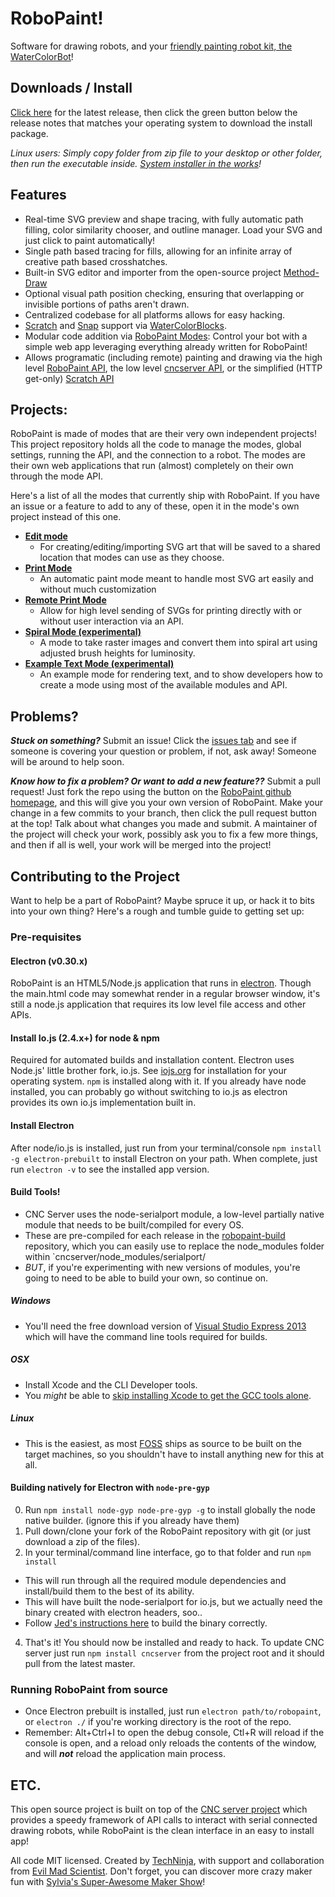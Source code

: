 RoboPaint!
=============

Software for drawing robots, and your
[friendly painting robot kit, the WaterColorBot](http://watercolorbot.com)!

## Downloads / Install
[Click here](https://github.com/evil-mad/robopaint/releases/latest) for the
latest release, then click the green button below the release notes that matches
your operating system to download the install package.

*Linux users: Simply copy folder from zip file to your desktop or other folder,
then run the executable inside.
[System installer in the works](https://github.com/evil-mad/robopaint/issues/73)!*


## Features
 * Real-time SVG preview and shape tracing, with fully automatic path filling,
color similarity chooser, and outline manager. Load your SVG and just click to
paint automatically!
 * Single path based tracing for fills, allowing for an infinite array of
creative path based crosshatches.
 * Built-in SVG editor and importer from the open-source project
[Method-Draw](https://github.com/duopixel/Method-Draw)
 * Optional visual path position checking, ensuring that overlapping or
invisible portions of paths aren't drawn.
 * Centralized codebase for all platforms allows for easy hacking.
 * [Scratch](http://scratch.mit.edu/) and [Snap](http://snap.berkeley.edu)
support via [WaterColorBlocks](https://github.com/evil-mad/WaterColorBlocks).
 * Modular code addition via
[RoboPaint Modes](https://github.com/evil-mad/robopaint/blob/master/resources/modes/README.md):
Control your bot with a simple web app leveraging everything already written for
RoboPaint!
 * Allows programatic (including remote) painting and drawing via the high level [RoboPaint API](https://github.com/evil-mad/robopaint-mode-remote/blob/master/API.md), the low level [cncserver API](https://github.com/techninja/cncserver/blob/master/API.md), or the simplified (HTTP get-only) [Scratch API](https://github.com/techninja/cncserver/blob/master/SCRATCH.API.md)

## Projects:
RoboPaint is made of modes that are their very own independent projects! This
project repository holds all the code to manage the modes, global settings,
running the API, and the connection to a robot. The modes are their own web
applications that run (almost) completely on their own through the mode API.

Here's a list of all the modes that currently ship with RoboPaint. If you have
an issue or a feature to add to any of these, open it in the mode's own project
instead of this one.
* **[Edit mode](https://github.com/evil-mad/robopaint-mode-edit)**
  * For creating/editing/importing SVG art that will be saved to a shared
  location that modes can use as they choose.
* **[Print Mode](https://github.com/evil-mad/robopaint-mode-print)**
  * An automatic paint mode meant to handle most SVG art easily and without much
  customization
* **[Remote Print Mode](https://github.com/evil-mad/robopaint-mode-remote)**
  * Allow for high level sending of SVGs for printing directly with or without
  user interaction via an API.
* **[Spiral Mode (experimental)](https://github.com/techninja/robopaint-mode-spiral)**
  * A mode to take raster images and convert them into spiral art using adjusted
  brush heights for luminosity.
* **[Example Text Mode (experimental)](https://github.com/techninja/robopaint-mode-example)**
  * An example mode for rendering text, and to show developers how to create a
  mode using most of the available modules and API.

## Problems?
***Stuck on something?*** Submit an issue! Click the
[issues tab](https://github.com/evil-mad/robopaint/issues) and see if someone
is covering your question or problem, if not, ask away! Someone will be around
to help soon.

***Know how to fix a problem? Or want to add a new feature??*** Submit a pull
request! Just fork the repo using the button on the
[RoboPaint github homepage](https://github.com/evil-mad/robopaint), and
this will give you your own version of RoboPaint. Make your change in a few
commits to your branch, then click the pull request button at the top! Talk
about what changes you made and submit. A maintainer of the project will check
your work, possibly ask you to fix a few more things, and then if all is well,
your work will be merged into the project!

## Contributing to the Project
Want to help be a part of RoboPaint? Maybe spruce it up, or hack it to bits into
your own thing? Here's a rough and tumble guide to getting set up:

### Pre-requisites
#### Electron (v0.30.x)
RoboPaint is an HTML5/Node.js application that runs in
[electron](https://electron.atom.io/). Though the main.html
code may somewhat render in a regular browser window, it's still a node.js
application that requires its low level file access and other APIs.

#### Install Io.js (2.4.x+) for node & npm
Required for automated builds and installation content. Electron uses Node.js'
little brother fork, io.js. See [iojs.org](http://iojs.org) for installation for
your operating system. `npm` is installed along with it. If you already have
node installed, you can probably go without switching to io.js as electron
provides its own io.js implementation built in.

#### Install Electron
After node/io.js is installed, just run from your terminal/console
`npm install -g electron-prebuilt` to install Electron on your path. When
complete, just run `electron -v` to see the installed app version.

#### Build Tools!
* CNC Server uses the node-serialport module, a low-level partially native
module that needs to be built/compiled for every OS.
* These are pre-compiled for each release in
the [robopaint-build](https://github.com/evil-mad/robopaint-build/) repository,
which you can easily use to replace the node_modules folder within
`cncserver/node_modules/serialport/
* *BUT*, if you're experimenting with new versions of modules, you're going to
need to be able to build your own, so continue on.

##### Windows
* You'll need the free download version of
[Visual Studio Express 2013](http://www.microsoft.com/visualstudio/eng/2013-downloads#d-2013-express)
which will have the command line tools required for builds.

##### OSX
* Install Xcode and the CLI Developer tools.
* You _might_ be able to [skip installing Xcode to get the GCC tools alone](http://osxdaily.com/2012/07/06/install-gcc-without-xcode-in-mac-os-x/).

##### Linux
* This is the easiest, as most [FOSS](http://en.wikipedia.org/wiki/FOSS) ships
as source to be built on the target machines, so you shouldn't have to install
anything new for this at all.

#### Building natively for Electron with `node-pre-gyp`
 0. Run `npm install node-gyp node-pre-gyp -g` to install globally the node
native builder. (ignore this if you already have them)
 1. Pull down/clone your fork of the RoboPaint repository with git (or just
download a zip of the files).
 2. In your terminal/command line interface, go to that folder and run
`npm install`
   * This will run through all the required module dependencies and install/build
them to the best of its ability.
   * This will have built the node-serialport for io.js, but we actually need
the binary created with electron headers, soo..
   * Follow [Jed's instructions here](https://gist.github.com/jedthehumanoid/a7f8278e0a37d259adca)
to build the binary correctly.
4. That's it! You should now be installed and ready to hack. To update CNC server
just run `npm install cncserver` from the project root and it should pull from
the latest master.

### Running RoboPaint from source
* Once Electron prebuilt is installed, just run `electron path/to/robopaint`,
or `electron ./` if you're working directory is the root of the repo.
* Remember: Alt+Ctrl+I to open the debug console, Ctl+R will reload if the
console is open, and a reload only reloads the contents of the window, and will
_**not**_ reload the application main process.

## ETC.

This open source project is built on top of the
[CNC server project](http://github.com/techninja/cncserver) which provides
a speedy framework of API calls to interact with serial connected drawing
robots, while RoboPaint is the clean interface in an easy to install app!

All code MIT licensed. Created by [TechNinja](https://github.com/techninja),
with support and collaboration from
[Evil Mad Scientist](http://evilmadscientist.com). Don't forget, you can
discover more crazy maker fun with
[Sylvia's Super-Awesome Maker Show](http://sylviashow.com)!
